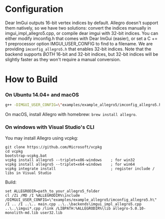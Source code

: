 
# Configuration

Dear ImGui outputs 16-bit vertex indices by default.
Allegro doesn't support them natively, so we have two solutions: convert the indices manually in imgui_impl_allegro5.cpp, or compile dear imgui with 32-bit indices.
You can either modify imconfig.h that comes with Dear ImGui (easier), or set a C += 1 preprocessor option IMGUI_USER_CONFIG to find to a filename.
We are providing `imconfig_allegro5.h` that enables 32-bit indices.
Note that the backend supports _BOTH_ 16-bit and 32-bit indices, but 32-bit indices will be slightly faster as they won't require a manual conversion.

# How to Build

### On Ubuntu 14.04+ and macOS

```bash
g++ -DIMGUI_USER_CONFIG=\"examples/example_allegro5/imconfig_allegro5.h\" -I .. -I ../.. main.cpp ../../backends/imgui_impl_allegro5.cpp ../../imgui*.cpp -lallegro -lallegro_main -lallegro_primitives -o allegro5_example
```

On macOS, install Allegro with homebrew: `brew install allegro`.

### On windows with Visual Studio's CLI

You may install Allegro using vcpkg:
```
git clone https://github.com/Microsoft/vcpkg
cd vcpkg
bootstrap-vcpkg.bat
vcpkg install allegro5 --triplet=x86-windows	; for win32
vcpkg install allegro5 --triplet=x64-windows	; for win64
vcpkg integrate install						    ; register include / libs in Visual Studio
```

Build:
```
set ALLEGRODIR=path_to_your_allegro5_folder
cl /Zi /MD /I %ALLEGRODIR%\include /DIMGUI_USER_CONFIG=\"examples/example_allegro5/imconfig_allegro5.h\" /I .. /I ..\.. main.cpp ..\..\backends\imgui_impl_allegro5.cpp ..\..\imgui*.cpp /link /LIBPATH:%ALLEGRODIR%\lib allegro-5.0.10-monolith-md.lib user32.lib
```
